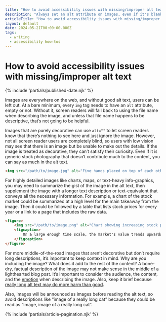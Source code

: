 ```yaml
---
title: "How to avoid accessibility issues with missing/improper alt text - Accessibility how-tos - Writing - Dustin Whisman"
description: "Always set an alt attribute on images, even if it's blank. Fewer images are purely decorative than you think. Keep alt text brief, falling back to long descriptions elsewhere if needed."
articleTitle: "How to avoid accessibility issues with missing/improper alt text"
layout: default
date: 2024-05-21T00:00:00.000Z
tags:
  - writing
  - accessibility how-tos
---
```


# How to avoid accessibility issues with missing/improper alt text

{% include 'partials/published-date.njk' %}

Images are everywhere on the web, and without good alt text, users can be left out. At a bare minimum, every `img` tag needs to have an `alt` attribute, empty or not. Without it, screen readers will fall back to using the file name when describing the image, and unless that file name happens to be descriptive, that’s not going to be helpful.

Images that are purely decorative can use `alt=""` to let screen readers know that there’s nothing to see here and just ignore the image. However, not all screen reader users are completely blind, so users with low vision may see that there is an image but be unable to make out the details. If the image is treated as decorative, they can’t satisfy their curiosity. Even if it is generic stock photography that doesn’t contribute much to the content, you can say as much in the alt text.

```html
<img src="/path/to/image.jpg" alt="Five hands placed on top of each other in a 'Go Team' gesture.">
```

For highly detailed images like charts, maps, or text-heavy info-graphics, you may need to summarize the gist of the image in the alt text, then supplement the image with a longer text description or text-equivalent that conveys all the necessary information. For example, a chart of the stock market could be summarized at a high level for the main takeaway from the image. Then it could be followed by a table that lists stock prices for every year or a link to a page that includes the raw data.

```html
<figure>
	<img src="/path/to/image.png" alt="Chart showing increasing stock prices over time, with notable dips during The Great Depression and The Great Recession.">
	<figcaption>
		On a large enough time scale, the market's value trends upwards (<a href="/historical-data">Full historical data</a>).
	</figcaption>
</figure>
```

For more middle-of-the-road images that aren’t decorative but don’t require long descriptions, it’s important to keep context in mind. Why are you including the image? What does it add to the rest of the content? A bone-dry, factual description of the image may not make sense in the middle of a lighthearted blog post. It’s important to consider the audience, the content, and the [emotion](https://jakearchibald.com/2021/great-alt-text/) when describing the image. Also, keep it brief because [really long alt text may do more harm than good](https://adrianroselli.com/2024/04/long-alt.html).

Also, images will be announced as images before reading the alt text, so avoid descriptions like “image of a really long cat” because they could be read as “image, image of a really long cat”.

{% include 'partials/article-pagination.njk' %}
